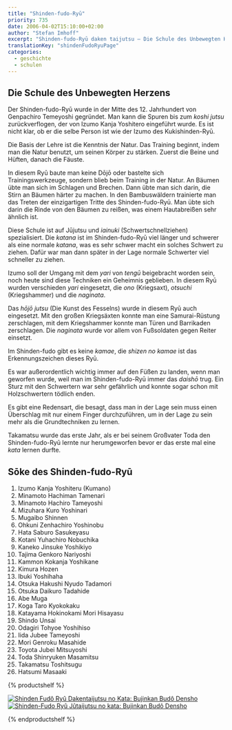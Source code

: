 ```yaml
---
title: "Shinden-fudo-Ryū"
priority: 735
date: 2006-04-02T15:10:00+02:00
author: "Stefan Imhoff"
excerpt: "Shinden-fudo-Ryū daken taijutsu – Die Schule des Unbewegten Herzens, Mitte des 12. Jahrhundert gegründet, eng mit der Natur verbunden."
translationKey: "shindenFudoRyuPage"
categories:
  - geschichte
  - schulen
---
```


## Die Schule des Unbewegten Herzens

Der Shinden-fudo-Ryū wurde in der Mitte des 12. Jahrhundert von Genpachiro Temeyoshi gegründet. Man kann die Spuren bis zum _koshi jutsu_ zurückverflogen, der von Izumo Kanja Yoshitero eingeführt wurde. Es ist nicht klar, ob er die selbe Person ist wie der Izumo des Kukishinden-Ryū.

Die Basis der Lehre ist die Kenntnis der Natur. Das Training beginnt, indem man die Natur benutzt, um seinen Körper zu stärken. Zuerst die Beine und Hüften, danach die Fäuste.

In diesem Ryū baute man keine Dōjō oder bastelte sich Trainingswerkzeuge, sondern blieb beim Training in der Natur. An Bäumen übte man sich im Schlagen und Brechen. Dann übte man sich darin, die Stirn an Bäumen härter zu machen. In den Bambuswäldern trainierte man das Treten der einzigartigen Tritte des Shinden-fudo-Ryū. Man übte sich darin die Rinde von den Bäumen zu reißen, was einem Hautabreißen sehr ähnlich ist.

Diese Schule ist auf Jūjutsu und _iainuki_ (Schwertschnellziehen) spezialisiert. Die _katana_ ist im Shinden-fudo-Ryū viel länger und schwerer als eine normale _katana_, was es sehr schwer macht ein solches Schwert zu ziehen. Dafür war man dann später in der Lage normale Schwerter viel schneller zu ziehen.

Izumo soll der Umgang mit dem _yari_ von _tengū_ beigebracht worden sein, noch heute sind diese Techniken ein Geheimnis geblieben. In diesem Ryū wurden verschieden _yari_ eingesetzt, die _ono_ (Kriegsaxt), _otsuchi_ (Kriegshammer) und die _naginata_.

Das _hōjō jutsu_ (Die Kunst des Fesselns) wurde in diesem Ryū auch eingesetzt. Mit den großen Kriegsäxten konnte man eine Samurai-Rüstung zerschlagen, mit dem Kriegshammer konnte man Türen und Barrikaden zerschlagen. Die _naginata_ wurde vor allem von Fußsoldaten gegen Reiter einsetzt.

Im Shinden-fudo gibt es keine _kamae_, die _shizen no kamae_ ist das Erkennungszeichen dieses Ryū.

Es war außerordentlich wichtig immer auf den Füßen zu landen, wenn man geworfen wurde, weil man im Shinden-fudo-Ryū immer das _daishō_ trug. Ein Sturz mit den Schwertern war sehr gefährlich und konnte sogar schon mit Holzschwertern tödlich enden.

Es gibt eine Redensart, die besagt, dass man in der Lage sein muss einen Überschlag mit nur einem Finger durchzuführen, um in der Lage zu sein mehr als die Grundtechniken zu lernen.

Takamatsu wurde das erste Jahr, als er bei seinem Großvater Toda den Shinden-fudo-Ryū lernte nur herumgeworfen bevor er das erste mal eine _kata_ lernen durfte.

## Sōke des Shinden-fudo-Ryū

1. Izumo Kanja Yoshiteru (Kumano)
2. Minamoto Hachiman Tamenari
3. Minamoto Hachiro Tameyoshi
4. Mizuhara Kuro Yoshinari
5. Mugaibo Shinnen
6. Ohkuni Zenhachiro Yoshinobu
7. Hata Saburo Sasukeyasu
8. Kotani Yuhachiro Nobuchika
9. Kaneko Jinsuke Yoshikiyo
10. Tajima Genkoro Nariyoshi
11. Kammon Kokanja Yoshikane
12. Kimura Hozen
13. Ibuki Yoshihaha
14. Otsuka Hakushi Nyudo Tadamori
15. Otsuka Daikuro Tadahide
16. Abe Muga
17. Koga Taro Kyokokaku
18. Katayama Hokinokami Mori Hisayasu
19. Shindo Unsai
20. Odagiri Tohyoe Yoshihiso
21. Iida Jubee Tameyoshi
22. Mori Genroku Masahide
23. Toyota Jubei Mitsuyoshi
24. Toda Shinryuken Masamitsu
25. Takamatsu Toshitsugu
26. Hatsumi Masaaki

{% productshelf %}

<a class="product" href="http://www.amazon.de/gp/product/3924862257?ie=UTF8&tag=stefanimhoffde-21&linkCode=as2&camp=1638&creative=6742&creativeASIN=3924862257" rel="nofollow noopener noreferrer external" target="_blank">
  <img
    alt="Shinden Fudô Ryû Dakentaijutsu no Kata: Bujinkan Budô Densho"
    class="product-cover"
    src="/assets/images/book/shinden-fudo-ryu-dakentaijutsu-no-kata.jpg"
  />
</a>

<a class="product" href="http://www.amazon.de/gp/product/392486229X?ie=UTF8&tag=stefanimhoffde-21&linkCode=as2&camp=1638&creative=6742&creativeASIN=392486229X" rel="nofollow noopener noreferrer external" target="_blank">
  <img
    alt="Shinden-Fudo Ryû Jûtaijutsu no kata: Bujinkan Budô Densho"
    class="product-cover"
    src="/assets/images/book/shinden-fudo-ryu-jutaijutsu-no-kata.jpg"
  />
</a>

{% endproductshelf %}
